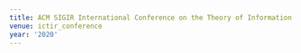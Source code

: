 ```yaml
---
title: ACM SIGIR International Conference on the Theory of Information Retrieval (2020)
venue: ictir_conference
year: '2020'
---
```

